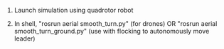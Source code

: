 1) Launch simulation using quadrotor robot

2) In shell, "rosrun aerial smooth_turn.py" (for drones) OR "rosrun aerial smooth_turn_ground.py" (use with flocking to autonomously move leader)
